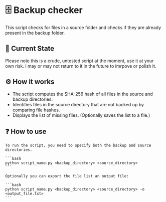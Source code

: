 # 🗄️ Backup checker

This script checks for files in a source folder and checks if they are already present in the backup folder.

## 🚧 Current State
Please note this is a crude, untested script at the moment, use it at your own risk.
I may or may not return to it in the future to imrpove or polish it.

## ⚙️ How it works

- The script computes the SHA-256 hash of all files in the source and backup directories.
- Identifies files in the source directory that are not backed up by comparing file hashes.
- Displays the list of missing files. (Optionally saves the list to a file.)

## ❓ How to use
    To run the script, you need to specify both the backup and source directories. 

    ```bash
    python script_name.py <backup_directory> <source_directory>
    ```

    Optionally you can export the file list an output file:

    ```bash
    python script_name.py <backup_directory> <source_directory> -o <output_file.txt>
    ```
